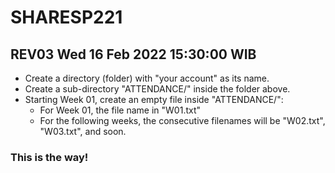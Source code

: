 # SHARESP221

## REV03 Wed 16 Feb 2022 15:30:00 WIB

* Create a directory (folder) with "your account" as its name.
* Create a sub-directory "ATTENDANCE/" inside the folder above.
* Starting Week 01, create an empty file inside "ATTENDANCE/":
  * For Week 01, the file name in "W01.txt"
  * For the following weeks, the consecutive filenames will be "W02.txt", "W03.txt", and soon.

### This is the way!

